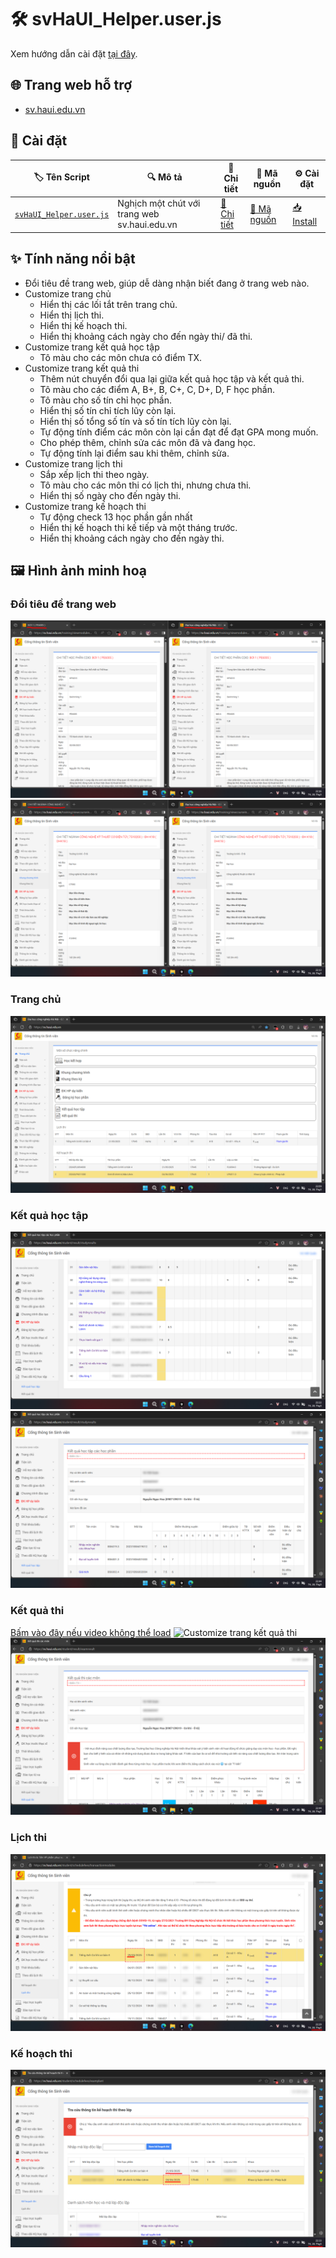# 🛠 svHaUI_Helper.user.js

Xem hướng dẫn cài đặt [tại đây](/README.md#-cài-đặt-userscript).

## 🌐 **Trang web hỗ trợ**

-   [sv.haui.edu.vn](https://sv.haui.edu.vn/)

## 🚀 **Cài đặt**

| 🏷️ Tên Script                                           | 🔍 Mô tả                                     | 📖 Chi tiết                                 | 📝 Mã nguồn                                  | ⚙️ Cài đặt                                            |
| ------------------------------------------------------- | -------------------------------------------- | ------------------------------------------- | -------------------------------------------- | ----------------------------------------------------- |
| [`svHaUI_Helper.user.js`](./Docs/svHaUI_Helper.user.md) | Nghịch một chút với trang web sv.haui.edu.vn | [📖 Chi tiết](./Docs/svHaUI_Helper.user.md) | [📝 Mã nguồn](Scripts/svHaUI_Helper.user.js) | [📥 Install](.Scripts/svHaUI_Helper.user.js?raw=true) |

## ✨ **Tính năng nổi bật**

-   Đổi tiêu đề trang web, giúp dễ dàng nhận biết đang ở trang web nào.
-   Customize trang chủ
    -   Hiển thị các lối tắt trên trang chủ.
    -   Hiển thị lịch thi.
    -   Hiển thị kế hoạch thi.
    -   Hiển thị khoảng cách ngày cho đến ngày thi/ đã thi.
-   Customize trang kết quả học tập
    -   Tô màu cho các môn chưa có điểm TX.
-   Customize trang kết quả thi
    -   Thêm nút chuyển đổi qua lại giữa kết quả học tập và kết quả thi.
    -   Tô màu cho các điểm A, B+, B, C+, C, D+, D, F học phần.
    -   Tô màu cho số tín chỉ học phần.
    -   Hiển thị số tín chỉ tích lũy còn lại.
    -   Hiển thị số tổng số tín và số tín tích lũy còn lại.
    -   Tự động tính điểm các môn còn lại cần đạt để đạt GPA mong muốn.
    -   Cho phép thêm, chỉnh sửa các môn đã và đang học.
    -   Tự động tính lại điểm sau khi thêm, chỉnh sửa.
-   Customize trang lịch thi
    -   Sắp xếp lịch thi theo ngày.
    -   Tô màu cho các môn thi có lịch thi, nhưng chưa thi.
    -   Hiển thị số ngày cho đến ngày thi.
-   Customize trang kế hoạch thi
    -   Tự động check 13 học phần gần nhất
    -   Hiển thị kế hoạch thi kế tiếp và một tháng trước.
    -   Hiển thị khoảng cách ngày cho đến ngày thi.

## 🖼️ **Hình ảnh minh hoạ**

### Đổi tiêu đề trang web

![⚠️](/assets/images/svHaUI_Helper.user.js/ChangeHeader.png "Đổi tiêu đề trang web")
![⚠️](/assets/images/svHaUI_Helper.user.js/ChangeHeader1.png "Đổi tiêu đề trang web")

### Trang chủ

![⚠️](/assets/images/svHaUI_Helper.user.js/homePage.png "Trang chủ")

### Kết quả học tập

![⚠️](/assets/images/svHaUI_Helper.user.js/highlightStudyresultsScores.png "Tô màu cho các môn chưa có điểm TX")
![⚠️](/assets/images/svHaUI_Helper.user.js/navigateToExamResults.png "Chuyển đến trang kết quả thi")

### Kết quả thi

[Bấm vào đây nếu video không thể load](/assets/images/svHaUI_Helper.user.js/customizeExamResults.mp4)
![](/assets/images/svHaUI_Helper.user.js/customizeExamResults.gif "Customize trang kết quả thi")
![⚠️](/assets/images/svHaUI_Helper.user.js/navigateToStudyResults.png "Chuyển đến trang kết quả học tập")

### Lịch thi

![⚠️](/assets/images/svHaUI_Helper.user.js/highlightExamSchedule.png "Tô màu cho các môn thi có lịch thi, nhưng chưa thi")

### Kế hoạch thi

![⚠️](/assets/images/svHaUI_Helper.user.js/showExamPlan.png "Customize trang kế hoạch thi")

